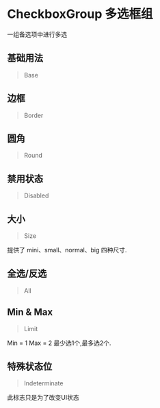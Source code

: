 
# CheckboxGroup 多选框组

一组备选项中进行多选

## 基础用法

> Base



## 边框

> Border



## 圆角

> Round



## 禁用状态

> Disabled



## 大小

> Size

提供了 mini、small、normal、big 四种尺寸.

## 全选/反选

> All



## Min & Max

> Limit

Min = 1 Max = 2  最少选1个,最多选2个.

## 特殊状态位

> Indeterminate

此标志只是为了改变UI状态
